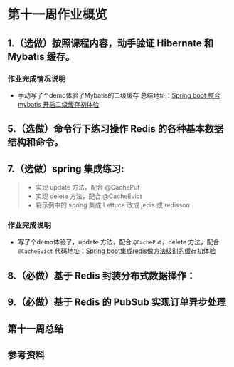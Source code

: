 # 第十一周作业概览

## 1.（选做）按照课程内容，动手验证 Hibernate 和 Mybatis 缓存。

### 作业完成情况说明

- 手动写了个demo体验了Mybatis的二级缓存
  总结地址：[Spring boot 整合mybatis 开启二级缓存初体验](https://github.com/lvzbOne/mygeekbangwork/blob/master/homework/mybatis_cache/springboot%E9%9B%86%E6%88%90mybatis%E5%BC%80%E5%90%AF%E4%BA%8C%E7%BA%A7%E7%BC%93%E5%AD%98.md)

## 5.（选做）命令行下练习操作 Redis 的各种基本数据结构和命令。

## 7.（选做）spring 集成练习:

> - 实现 update 方法，配合 @CachePut
> - 实现 delete 方法，配合 @CacheEvict
> - 将示例中的 spring 集成 Lettuce 改成 jedis 或 redisson

### 作业完成说明

- 写了个demo体验了，update 方法，配合 `@CachePut`，delete 方法，配合 `@CacheEvict`
  代码地址：[Spring boot集成redis做方法级别的缓存初体验](https://github.com/lvzbOne/mygeekbangwork/blob/master/homework/mybatis_cache/spring-boot%E9%9B%86%E6%88%90redis%E5%81%9A%E6%96%B9%E6%B3%95%E7%BA%A7%E5%88%AB%E7%9A%84%E7%BC%93%E5%AD%98.md)

## 8.（必做）基于 Redis 封装分布式数据操作：

## 9.（必做）基于 Redis 的 PubSub 实现订单异步处理

## 第十一周总结

## 参考资料
